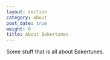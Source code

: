 ```yaml
---
layout: section
category: about
post_date: true
weight: 0
title: About Bakertunes
---
```


Some stuff that is all about Bakertunes.